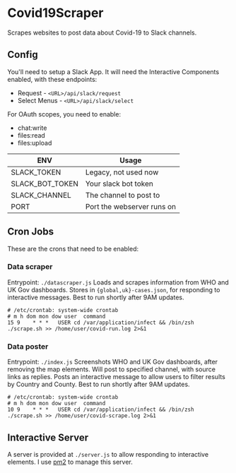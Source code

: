 # Covid19Scraper
Scrapes websites to post data about Covid-19 to Slack channels.

## Config

You'll need to setup a Slack App.
It will need the Interactive Components enabled, with these endpoints:
 - Request - `<URL>/api/slack/request`
 - Select Menus - `<URL>/api/slack/select`

For OAuth scopes, you need to enable:
 - chat:write
 - files:read
 - files:upload

| ENV | Usage |
|-----|-------|
| SLACK_TOKEN | Legacy, not used now |
| SLACK_BOT_TOKEN | Your slack bot token |
| SLACK_CHANNEL | The channel to post to |
| PORT | Port the webserver runs on |

## Cron Jobs

These are the crons that need to be enabled:

### Data scraper

Entrypoint: `./datascraper.js`
Loads and scrapes information from WHO and UK Gov dashboards. Stores in `{global,uk}-cases.json`, for responding to interactive messages.
Best to run shortly after 9AM updates.

```
# /etc/crontab: system-wide crontab
# m h dom mon dow user	command
15 9    * * *   USER cd /var/application/infect && /bin/zsh ./scrape.sh >> /home/user/covid-run.log 2>&1
```

### Data poster

Entrypoint: `./index.js`
Screenshots WHO and UK Gov dashboards, after removing the map elements.
Will post to specified channel, with source links as replies.
Posts an interactive message to allow users to filter results by Country and County.
Best to run shortly after 9AM updates.

```
# /etc/crontab: system-wide crontab
# m h dom mon dow user	command
10 9    * * *   USER cd /var/application/infect && /bin/zsh ./scrape.sh >> /home/user/covid-scrape.log 2>&1
```

## Interactive Server

A server is provided at `./server.js` to allow responding to interactive elements.
I use [pm2](https://www.npmjs.com/package/pm2) to manage this server.
